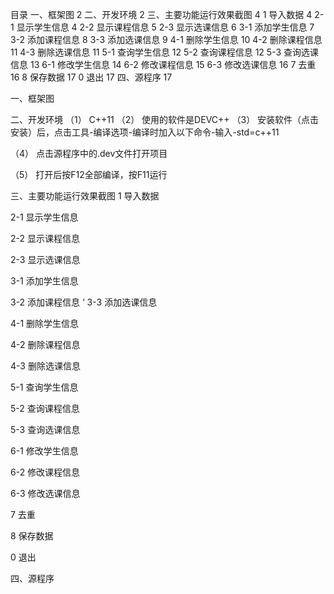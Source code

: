 目录
一、框架图	2
二、开发环境	2
三、主要功能运行效果截图	4
1 导入数据	4
2-1 显示学生信息	4
2-2 显示课程信息	5
2-3 显示选课信息	6
3-1 添加学生信息	7
3-2 添加课程信息	8
3-3 添加选课信息	9
4-1 删除学生信息	10
4-2 删除课程信息	11
4-3 删除选课信息	11
5-1 查询学生信息	12
5-2 查询课程信息	12
5-3 查询选课信息	13
6-1 修改学生信息	14
6-2 修改课程信息	15
6-3 修改选课信息	16
7 去重	16
8 保存数据	17
0 退出	17
四、源程序	17


一、框架图
 
二、开发环境
（1）	C++11
（2）	使用的软件是DEVC++
（3）	安装软件（点击安装）后，点击工具-编译选项-编译时加入以下命令-输入-std=c++11
 
（4）	点击源程序中的.dev文件打开项目
 
（5）	打开后按F12全部编译，按F11运行




三、主要功能运行效果截图
1 导入数据
 
2-1 显示学生信息
 
2-2 显示课程信息
 
2-3 显示选课信息
 
3-1 添加学生信息
 
3-2 添加课程信息
  ‘
3-3 添加选课信息
 
4-1 删除学生信息
 
4-2 删除课程信息
 
4-3 删除选课信息
 
5-1 查询学生信息
 
5-2 查询课程信息
 
5-3 查询选课信息
 
6-1 修改学生信息
 
6-2 修改课程信息
 
6-3 修改选课信息
 
7 去重
 
8 保存数据
 
0 退出
 
四、源程序


